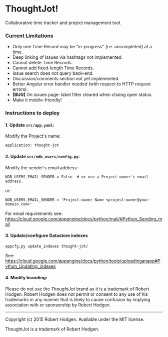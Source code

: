 # ThoughtJot!

Collaborative time tracker and project management tool.

### Current Limitations
- Only one Time Record may be "in-progress" (i.e. uncompleted) at a time.
- Deep linking of Issues via hashtags not implemented.
- Cannot delete Time Records.
- Cannot add fixed-length Time Records.
- Issue search does not query back-end.
- Discussion/comments section not yet implemented.
- Better Angular error handler needed (with respect to HTTP request errors).
- __[BUG]__ On issues page: label filter cleared when chaing open status.
- Make it mobile-friendly!

### Instructions to deploy

#### 1. Update `src/app.yaml`:

Modify the Project's name:


```
application: thought-jot
```

#### 2. Update `src/ndb_users/config.py`:

Modify the sender's email address:

```
NDB_USERS_EMAIL_SENDER = False  # or use a Project owner's email address.
```

or:

```
NDB_USERS_EMAIL_SENDER = 'Project-owner Name <project-owner@your-domain.com>'
```

For email requirements see: https://cloud.google.com/appengine/docs/python/mail/#Python_Sending_mail

#### 3. Update/configure Datastore indexes

```
appcfg.py update_indexes thought-jot/
```

See: https://cloud.google.com/appengine/docs/python/tools/uploadinganapp#Python_Updating_indexes

#### 4. Modify branding:

Please do not use the _ThoughtJot_ brand as it is a trademark of Robert Hodgen. Robert Hodgen does not permit or consent to any use of his trademarks in any manner that is likely to cause confusion by implying association with or sponsorship by Robert Hodgen.

----

Copyright (c) 2015 Robert Hodgen. Available under the MIT license.

ThoughtJot is a trademark of Robert Hodgen.
